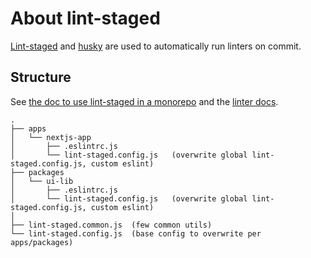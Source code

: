 # About lint-staged

[Lint-staged](https://github.com/okonet/lint-staged) and [husky](https://github.com/typicode/husky) are used to automatically
run linters on commit.

## Structure

See [the doc to use lint-staged in a monorepo](https://github.com/okonet/lint-staged#how-to-use-lint-staged-in-a-multi-package-monorepo)
and the [linter docs](./about-linters.md).

```
.
├── apps
│   └── nextjs-app
│       ├── .eslintrc.js
│       └── lint-staged.config.js   (overwrite global lint-staged.config.js, custom eslint)
├── packages
│   └── ui-lib
│       ├── .eslintrc.js
│       └── lint-staged.config.js   (overwrite global lint-staged.config.js, custom eslint)
│
├── lint-staged.common.js  (few common utils)
└── lint-staged.config.js  (base config to overwrite per apps/packages)
```
